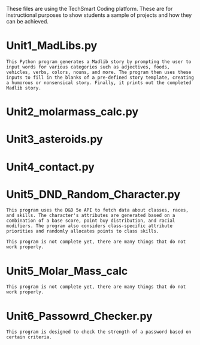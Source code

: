 These files are using the TechSmart Coding platform. These are for instructional purposes to show students a sample of projects and how they can be achieved.

# Unit1_MadLibs.py
    This Python program generates a Madlib story by prompting the user to input words for various categories such as adjectives, foods, vehicles, verbs, colors, nouns, and more. The program then uses these inputs to fill in the blanks of a pre-defined story template, creating a humorous or nonsensical story. Finally, it prints out the completed Madlib story.

# Unit2_molarmass_calc.py

# Unit3_asteroids.py

# Unit4_contact.py

# Unit5_DND_Random_Character.py
    This program uses the D&D 5e API to fetch data about classes, races, and skills. The character's attributes are generated based on a combination of a base score, point buy distribution, and racial modifiers. The program also considers class-specific attribute priorities and randomly allocates points to class skills.

    This program is not complete yet, there are many things that do not work properly.

# Unit5_Molar_Mass_calc
    This program is not complete yet, there are many things that do not work properly.

# Unit6_Passowrd_Checker.py
    This program is designed to check the strength of a password based on certain criteria.
